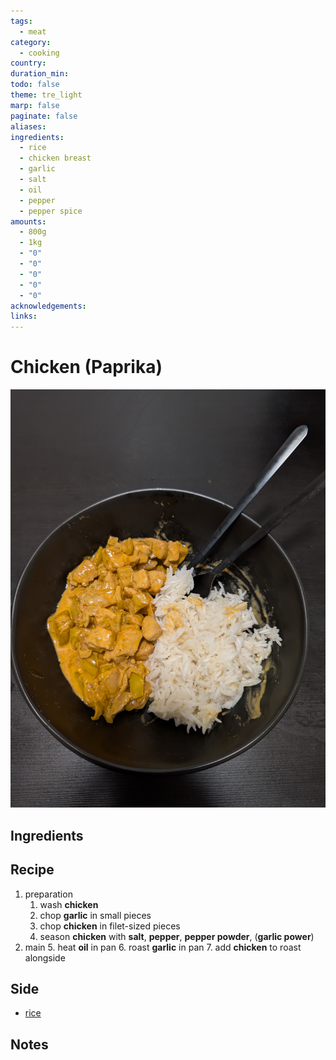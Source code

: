 ```yaml
---
tags:
  - meat
category:
  - cooking
country: 
duration_min: 
todo: false
theme: tre_light
marp: false
paginate: false
aliases: 
ingredients:
  - rice
  - chicken breast
  - garlic
  - salt
  - oil
  - pepper
  - pepper spice
amounts:
  - 800g
  - 1kg
  - "0"
  - "0"
  - "0"
  - "0"
  - "0"
acknowledgements: 
links:
---
```



# Chicken (Paprika)

![bg right](../gfx/PXL_20250401_084821659.jpg)
## Ingredients

## Recipe

1. preparation
    1. wash **chicken**
    2. chop **garlic** in small pieces
    3. chop **chicken** in filet-sized pieces
    4. season **chicken** with **salt**, **pepper**, **pepper powder**, (**garlic power**)
2. main
    5. heat **oil** in pan
    6. roast **garlic** in pan
    7. add **chicken** to roast alongside

## Side
* [rice](./Rice.md)

## Notes

